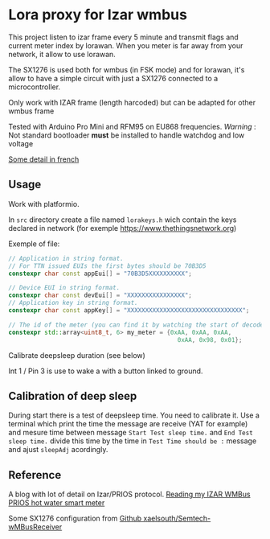 # Lora proxy for Izar wmbus

This project listen to izar frame every 5 minute and transmit flags and current meter index by lorawan.
When you meter is far away from your network, it allow to use lorawan.

The SX1276 is used both for wmbus (in FSK mode) and for lorawan, it's allow to have a simple circuit 
with just a SX1276 connected to a microcontroller.

Only work with IZAR frame (length harcoded) but can be adapted for other wmbus frame

Tested with Arduino Pro Mini and RFM95 on EU868 frequencies.
*Warning* : Not standard bootloader **must** be installed to handle watchdog and low voltage

[Some detail in french](doc/detail.fr.md)

## Usage

Work with platformio.

In ``src`` directory create a file named ``lorakeys.h`` wich contain the keys declared in network (for exemple <https://www.thethingsnetwork.org>)

Exemple of file:

```cpp
// Application in string format.
// For TTN issued EUIs the first bytes should be 70B3D5
constexpr char const appEui[] = "70B3D5XXXXXXXXXX";

// Device EUI in string format.
constexpr char const devEui[] = "XXXXXXXXXXXXXXXX";
// Application key in string format.
constexpr char const appKey[] = "XXXXXXXXXXXXXXXXXXXXXXXXXXXXXXXX";

// The id of the meter (you can find it by watching the start of decoded payload (from byte 4))
constexpr std::array<uint8_t, 6> my_meter = {0xAA, 0xAA, 0xAA,
                                               0xAA, 0x98, 0x01};

```

Calibrate deepsleep duration (see below)

Int 1 / Pin 3 is use to wake a with a button linked to ground.

## Calibration of deep sleep

During start there is a test of deepsleep time.
You need to calibrate it.
Use a terminal which print the time the message are receive (YAT for example) and mesure time between message `Start Test sleep time.` and `End Test sleep time.` divide this time by the time in `Test Time should be :` message and ajust `sleepAdj` acordingly.


## Reference 

A blog with lot of detail on Izar/PRIOS protocol. [Reading my IZAR WMBus PRIOS hot water smart meter](https://zewaren.net/wmbus-izar-meter.html)

Some SX1276 configuration from [Github xaelsouth/Semtech-wMBusReceiver](https://github.com/xaelsouth/Semtech-wMBusReceiver/)